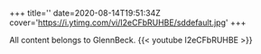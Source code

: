 +++
title=''
date=2020-08-14T19:51:34Z
cover='https://i.ytimg.com/vi/I2eCFbRUHBE/sddefault.jpg'
+++

All content belongs to GlennBeck.
{{< youtube I2eCFbRUHBE >}}
